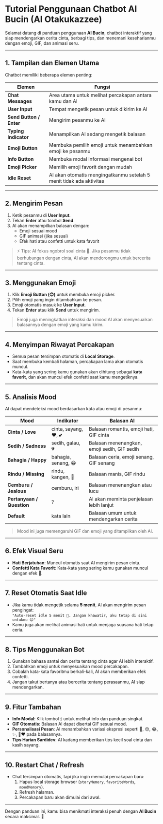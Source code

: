 # Tutorial Penggunaan Chatbot AI Bucin (AI Otakukazzee)

Selamat datang di panduan penggunaan **AI Bucin**, chatbot interaktif yang siap mendengarkan cerita cinta, berbagi tips, dan menemani keseharianmu dengan emoji, GIF, dan animasi seru.

---

## 1. Tampilan dan Elemen Utama

Chatbot memiliki beberapa elemen penting:

| Elemen | Fungsi |
|--------|--------|
| **Chat Messages** | Area utama untuk melihat percakapan antara kamu dan AI |
| **User Input** | Tempat mengetik pesan untuk dikirim ke AI |
| **Send Button / Enter** | Mengirim pesanmu ke AI |
| **Typing Indicator** | Menampilkan AI sedang mengetik balasan |
| **Emoji Button** | Membuka pemilih emoji untuk menambahkan emoji ke pesanmu |
| **Info Button** | Membuka modal informasi mengenai bot |
| **Emoji Picker** | Memilih emoji favorit dengan mudah |
| **Idle Reset** | AI akan otomatis mengingatkanmu setelah 5 menit tidak ada aktivitas |

---

## 2. Mengirim Pesan

1. Ketik pesanmu di **User Input**.
2. Tekan **Enter** atau tombol **Send**.
3. AI akan menampilkan balasan dengan:
   - Emoji sesuai mood
   - GIF animasi (jika sesuai)
   - Efek hati atau confetti untuk kata favorit

> ⚡ Tips: AI fokus ngobrol soal cinta 💖. Jika pesanmu tidak berhubungan dengan cinta, AI akan mendorongmu untuk bercerita tentang cinta.

---

## 3. Menggunakan Emoji

1. Klik **Emoji Button (😊)** untuk membuka emoji picker.
2. Pilih emoji yang ingin ditambahkan ke pesan.
3. Emoji otomatis masuk ke **User Input**.
4. Tekan **Enter** atau klik **Send** untuk mengirim.

> Emoji juga meningkatkan interaksi dan mood AI akan menyesuaikan balasannya dengan emoji yang kamu kirim.

---

## 4. Menyimpan Riwayat Percakapan

- Semua pesan tersimpan otomatis di **Local Storage**.
- Saat membuka kembali halaman, percakapan lama akan otomatis muncul.
- Kata-kata yang sering kamu gunakan akan dihitung sebagai **kata favorit**, dan akan muncul efek confetti saat kamu mengetiknya.

---

## 5. Analisis Mood

AI dapat mendeteksi mood berdasarkan kata atau emoji di pesanmu:

| Mood | Indikator | Balasan AI |
|------|-----------|------------|
| **Cinta / Love** | cinta, sayang, ❤️, 💕 | Balasan romantis, emoji hati, GIF cinta |
| **Sedih / Sadness** | sedih, galau, 💔 | Balasan menenangkan, emoji sedih, GIF sedih |
| **Bahagia / Happy** | bahagia, senang, 😁 | Balasan ceria, emoji senang, GIF senang |
| **Rindu / Missing** | rindu, kangen, 🥺 | Balasan manis, GIF rindu |
| **Cemburu / Jealous** | cemburu, iri | Balasan menenangkan atau lucu |
| **Pertanyaan / Question** | ? | AI akan meminta penjelasan lebih lanjut |
| **Default** | kata lain | Balasan umum untuk mendengarkan cerita |

> Mood ini juga memengaruhi GIF dan emoji yang ditampilkan oleh AI.

---

## 6. Efek Visual Seru

- **Hati Berjatuhan**: Muncul otomatis saat AI mengirim pesan cinta.
- **Confetti Kata Favorit**: Kata-kata yang sering kamu gunakan muncul dengan efek 🎉.

---

## 7. Reset Otomatis Saat Idle

- Jika kamu tidak mengetik selama **5 menit**, AI akan mengirim pesan pengingat:  
  `"Auto-reset idle 5 menit 💖. Jangan khawatir, aku tetap di sini untukmu 😊"`  
- Kamu juga akan melihat animasi hati untuk menjaga suasana hati tetap ceria.

---

## 8. Tips Menggunakan Bot

1. Gunakan bahasa santai dan cerita tentang cinta agar AI lebih interaktif.
2. Tambahkan emoji untuk menyesuaikan mood percakapan.
3. Cobalah kata-kata favoritmu berkali-kali, AI akan memberikan efek confetti.
4. Jangan takut bertanya atau bercerita tentang perasaanmu, AI siap mendengarkan.

---

## 9. Fitur Tambahan

- **Info Modal**: Klik tombol `i` untuk melihat info dan panduan singkat.
- **GIF Otomatis**: Balasan AI dapat disertai GIF sesuai mood.
- **Personalisasi Pesan**: AI menambahkan variasi ekspresi seperti 💖, 😔, 😂, ✨, 🤗❤️ pada balasannya.
- **Tips Harian Sardidev**: AI kadang memberikan tips kecil soal cinta dan kasih sayang.

---

## 10. Restart Chat / Refresh

- Chat tersimpan otomatis, tapi jika ingin memulai percakapan baru:
  1. Hapus local storage browser (`storyMemory`, `favoriteWords`, `moodMemory`).
  2. Refresh halaman.
  3. Percakapan baru akan dimulai dari awal.

---

Dengan panduan ini, kamu bisa menikmati interaksi penuh dengan **AI Bucin** secara maksimal. 💖
